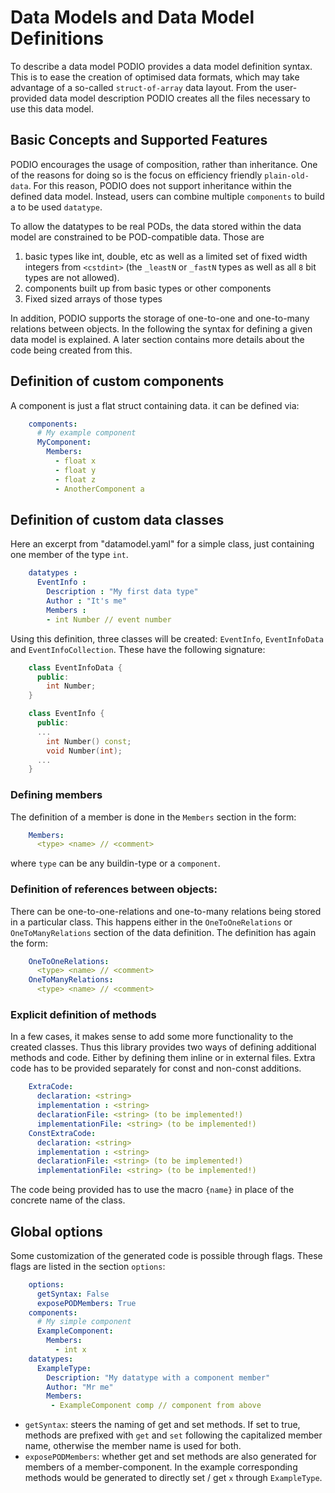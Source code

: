 # Data Models and Data Model Definitions

To describe a data model PODIO provides a data model definition syntax.
This is to ease the creation of optimised data formats, which may take advantage of a so-called `struct-of-array` data layout.
From the user-provided data model description PODIO creates all the files necessary to use this data model.

## Basic Concepts and Supported Features
PODIO encourages the usage of composition, rather than inheritance.
One of the reasons for doing so is the focus on efficiency friendly `plain-old-data`.
For this reason, PODIO does not support inheritance within the defined data model.
Instead, users can combine multiple `components` to build a to be used `datatype`.

To allow the datatypes to be real PODs, the data stored within the data model are constrained to be
POD-compatible data. Those are

 1. basic types like int, double, etc as well as a limited set of fixed width
    integers from `<cstdint>` (the `_leastN` or `_fastN` types as well as all
    `8` bit types are not allowed).
 1. components built up from basic types or other components
 1. Fixed sized arrays of those types

In addition, PODIO supports the storage of one-to-one and one-to-many relations between objects.
In the following the syntax for defining a given data model is explained.
A later section contains more details about the code being created from this.

## Definition of custom components
A component is just a flat struct containing data. it can be defined via:

```yaml
    components:
      # My example component
      MyComponent:
        Members:
          - float x
          - float y
          - float z
          - AnotherComponent a
```

## Definition of custom data classes
Here an excerpt from "datamodel.yaml" for a simple class, just containing one member of the type `int`.

```yaml
    datatypes :
      EventInfo :
        Description : "My first data type"
        Author : "It's me"
        Members :
        - int Number // event number
```

Using this definition, three classes will be created: `EventInfo`, `EventInfoData` and `EventInfoCollection`. These have the following signature:

```cpp
    class EventInfoData {
      public:
        int Number;
    }

    class EventInfo {
      public:
      ...
        int Number() const;
        void Number(int);
      ...
    }
```

### Defining members

The definition of a member is done in the `Members` section in the form:

```yaml
    Members:
      <type> <name> // <comment>
```

where `type` can be any buildin-type or a `component`.

### Definition of references between objects:
There can be one-to-one-relations and one-to-many relations being stored in a particular class. This happens either in the `OneToOneRelations` or `OneToManyRelations` section of the data definition. The definition has again the form:

```yaml
    OneToOneRelations:
      <type> <name> // <comment>
    OneToManyRelations:
      <type> <name> // <comment>
```

### Explicit definition of methods
In a few cases, it makes sense to add some more functionality to the created classes. Thus this library provides two ways of defining additional methods and code. Either by defining them inline or in external files. Extra code has to be provided separately for const and non-const additions.

```yaml
    ExtraCode:
      declaration: <string>
      implementation : <string>
      declarationFile: <string> (to be implemented!)
      implementationFile: <string> (to be implemented!)
    ConstExtraCode:
      declaration: <string>
      implementation : <string>
      declarationFile: <string> (to be implemented!)
      implementationFile: <string> (to be implemented!)
```

The code being provided has to use the macro `{name}` in place of the concrete name of the class.


## Global options
Some customization of the generated code is possible through flags. These flags are listed in the section `options`:

```yaml
    options:
      getSyntax: False
      exposePODMembers: True
    components:
      # My simple component
      ExampleComponent:
        Members:
          - int x
    datatypes:
      ExampleType:
        Description: "My datatype with a component member"
        Author: "Mr me"
        Members:
         - ExampleComponent comp // component from above
```

- `getSyntax`: steers the naming of get and set methods. If set to true, methods are prefixed with `get` and `set` following the capitalized member name, otherwise the member name is used for both.
- `exposePODMembers`: whether get and set methods are also generated for members of a member-component. In the example corresponding methods would be generated to directly set / get `x` through `ExampleType`.





